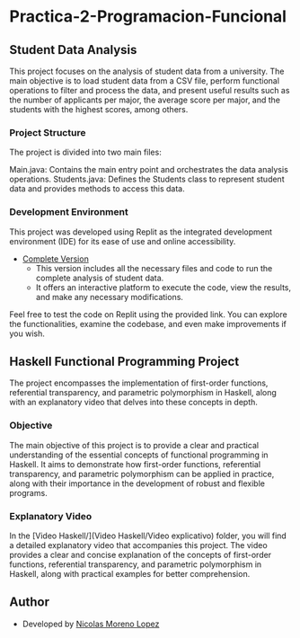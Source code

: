 # Practica-2-Programacion-Funcional

## Student Data Analysis
This project focuses on the analysis of student data from a university. The main objective is to load student data from a CSV file, perform functional operations to filter and process the data, and present useful results such as the number of applicants per major, the average score per major, and the students with the highest scores, among others.

### Project Structure
The project is divided into two main files:

Main.java: Contains the main entry point and orchestrates the data analysis operations.
Students.java: Defines the Students class to represent student data and provides methods to access this data.

### Development Environment

This project was developed using Replit as the integrated development environment (IDE) for its ease of use and online accessibility.

- [Complete Version](https://replit.com/join/ttbohzhnzt-nickolas10moren)
    - This version includes all the necessary files and code to run the complete analysis of student data.
    - It offers an interactive platform to execute the code, view the results, and make any necessary modifications.

Feel free to test the code on Replit using the provided link. You can explore the functionalities, examine the codebase, and even make improvements if you wish.

## Haskell Functional Programming Project

The project encompasses the implementation of first-order functions, referential transparency, and parametric polymorphism in Haskell, along with an explanatory video that delves into these concepts in depth.

### Objective

The main objective of this project is to provide a clear and practical understanding of the essential concepts of functional programming in Haskell. It aims to demonstrate how first-order functions, referential transparency, and parametric polymorphism can be applied in practice, along with their importance in the development of robust and flexible programs.

### Explanatory Video

In the [Video Haskell/](Video Haskell/Video explicativo) folder, you will find a detailed explanatory video that accompanies this project. The video provides a clear and concise explanation of the concepts of first-order functions, referential transparency, and parametric polymorphism in Haskell, along with practical examples for better comprehension.

## Author

- Developed by [Nicolas Moreno Lopez](https://github.com/Nicorenox)
